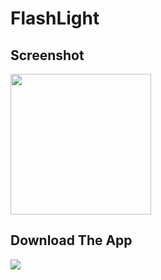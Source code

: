 # FlashLight
<h2>Screenshot</h2>
<img src="https://user-images.githubusercontent.com/66868015/84594660-84286a00-ae71-11ea-8107-f69f72b0f34e.jpg" width="225" hight="500" />
<h2>Download The App</h2>
<a href="https://play.google.com/store/apps/details?id=com.pavankumar.flashlight"><img src="https://user-images.githubusercontent.com/66868015/84566813-c8dcd400-ad91-11ea-8e52-b705f881e8a8.jpg" /></a></br>
